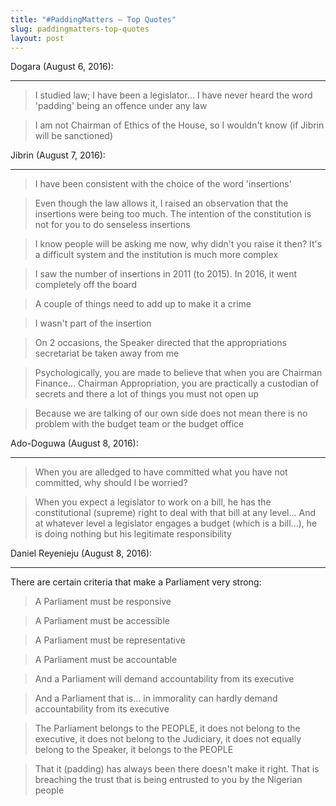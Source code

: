 ```yaml
---
title: "#PaddingMatters – Top Quotes"
slug: paddingmatters-top-quotes
layout: post
---
```


Dogara (August 6, 2016):

-------------------------------------------------

> I studied law; I have been a legislator… I have never heard the word 'padding' being an offence under any law

> I am not Chairman of Ethics of the House, so I wouldn't know (if Jibrin will be sanctioned)

Jibrin (August 7, 2016):

------------------------

> I have been consistent with the choice of the word 'insertions'

> Even though the law allows it, I raised an observation that the insertions were being too much. The intention of the constitution is not for you to do senseless insertions

> I know people will be asking me now, why didn't you raise it then? It's a difficult system and the institution is much more complex

> I saw the number of insertions in 2011 (to 2015). In 2016, it went completely off the board

> A couple of things need to add up to make it a crime

> I wasn't part of the insertion

> On 2 occasions, the Speaker directed that the appropriations secretariat be taken away from me

> Psychologically, you are made to believe that when you are Chairman Finance... Chairman Appropriation, you are practically a custodian of secrets and there a lot of things you must not open up

> Because we are talking of our own side does not mean there is no problem with the budget team or the budget office

Ado-Doguwa (August 8, 2016):

----------------------------

> When you are alledged to have committed what you have not committed, why should I be worried?

> When you expect a legislator to work on a bill, he has the constitutional (supreme) right to deal with that bill at any level...  And at whatever level a legislator engages a budget (which is a bill...), he is doing nothing but his legitimate responsibility

Daniel Reyenieju (August 8, 2016):

----------------------------------

There are certain criteria that make a Parliament very strong:

> A Parliament must be responsive

> A Parliament must be accessible

> A Parliament must be representative

> A Parliament must be accountable

> And a Parliament will demand accountability from its executive

> And a Parliament that is… in immorality can hardly demand accountability from its executive

> The Parliament belongs to the PEOPLE, it does not belong to the executive, it does not belong to the Judiciary, it does not equally belong to the Speaker, it belongs to the PEOPLE

> That it (padding) has always been there doesn't make it right. That is breaching the trust that is being entrusted to you by the Nigerian people
